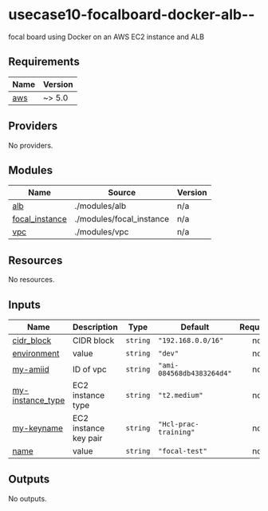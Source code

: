 # usecase10-focalboard-docker-alb--
focal board using Docker on an AWS EC2 instance and ALB

<!-- BEGIN_TF_DOCS -->
## Requirements

| Name | Version |
|------|---------|
| <a name="requirement_aws"></a> [aws](#requirement\_aws) | ~> 5.0 |

## Providers

No providers.

## Modules

| Name | Source | Version |
|------|--------|---------|
| <a name="module_alb"></a> [alb](#module\_alb) | ./modules/alb | n/a |
| <a name="module_focal_instance"></a> [focal\_instance](#module\_focal\_instance) | ./modules/focal_instance | n/a |
| <a name="module_vpc"></a> [vpc](#module\_vpc) | ./modules/vpc | n/a |

## Resources

No resources.

## Inputs

| Name | Description | Type | Default | Required |
|------|-------------|------|---------|:--------:|
| <a name="input_cidr_block"></a> [cidr\_block](#input\_cidr\_block) | CIDR block | `string` | `"192.168.0.0/16"` | no |
| <a name="input_environment"></a> [environment](#input\_environment) | value | `string` | `"dev"` | no |
| <a name="input_my-amiid"></a> [my-amiid](#input\_my-amiid) | ID of vpc | `string` | `"ami-084568db4383264d4"` | no |
| <a name="input_my-instance_type"></a> [my-instance\_type](#input\_my-instance\_type) | EC2 instance type | `string` | `"t2.medium"` | no |
| <a name="input_my-keyname"></a> [my-keyname](#input\_my-keyname) | EC2 instance key pair | `string` | `"Hcl-prac-training"` | no |
| <a name="input_name"></a> [name](#input\_name) | value | `string` | `"focal-test"` | no |

## Outputs

No outputs.
<!-- END_TF_DOCS -->